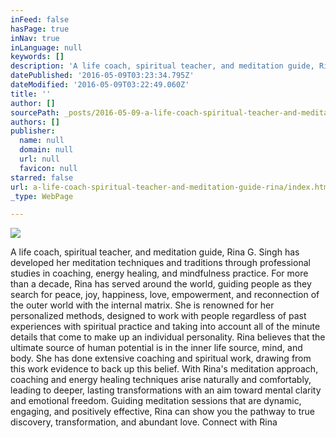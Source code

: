 ```yaml
---
inFeed: false
hasPage: true
inNav: true
inLanguage: null
keywords: []
description: 'A life coach, spiritual teacher, and meditation guide, Rina G. Singh has developed her meditation techniques and traditions through professional studies in coaching, energy healing, and mindfulness practice. For more than a decade, Rina has served around the world, guiding people as they search for peace, joy, happiness, love, empowerment, and reconnection of the outer world with the internal matrix. She is renowned for her personalized methods, designed to work with people regardless of past experiences with spiritual practice and taking into account all of the minute details that come to make up an individual personality. Rina believes that the ultimate source of human potential is in the inner life source, mind, and body. She has done extensive coaching and spiritual work, drawing from this work evidence to back up this belief. With Rina’s meditation approach, coaching and energy healing techniques arise naturally and comfortably, leading to deeper, lasting transformations with an aim toward mental clarity and emotional freedom. Guiding meditation sessions that are dynamic, engaging, and positively effective, Rina can show you the pathway to true discovery, transformation, and abundant love. Connect with Rina '
datePublished: '2016-05-09T03:23:34.795Z'
dateModified: '2016-05-09T03:22:49.060Z'
title: ''
author: []
sourcePath: _posts/2016-05-09-a-life-coach-spiritual-teacher-and-meditation-guide-rina.md
authors: []
publisher:
  name: null
  domain: null
  url: null
  favicon: null
starred: false
url: a-life-coach-spiritual-teacher-and-meditation-guide-rina/index.html
_type: WebPage

---
```

![](https://the-grid-user-content.s3-us-west-2.amazonaws.com/5b6cee54-0f21-40f7-a838-f922ebe0a046.jpg)

A life coach, spiritual teacher, and meditation guide, Rina G. Singh has developed her meditation techniques and traditions through professional studies in coaching, energy healing, and mindfulness practice. For more than a decade, Rina has served around the world, guiding people as they search for peace, joy, happiness, love, empowerment, and reconnection of the outer world with the internal matrix. She is renowned for her personalized methods, designed to work with people regardless of past experiences with spiritual practice and taking into account all of the minute details that come to make up an individual personality. Rina believes that the ultimate source of human potential is in the inner life source, mind, and body. She has done extensive coaching and spiritual work, drawing from this work evidence to back up this belief. With Rina's meditation approach, coaching and energy healing techniques arise naturally and comfortably, leading to deeper, lasting transformations with an aim toward mental clarity and emotional freedom. Guiding meditation sessions that are dynamic, engaging, and positively effective, Rina can show you the pathway to true discovery, transformation, and abundant love. Connect with Rina